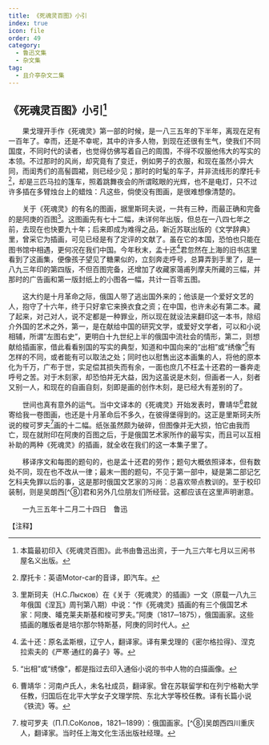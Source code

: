 ```yaml
---
title: 《死魂灵百图》小引
index: true
icon: file
order: 49
category:
  - 鲁迅文集
  - 杂文集
tag:  
  - 且介亭杂文二集
---
```


## 《死魂灵百图》小引[^①]

　　果戈理开手作《死魂灵》第一部的时候，是一八三五年的下半年，离现在足有一百年了。幸而，还是不幸呢，其中的许多人物，到现在还很有生气，使我们不同国度，不同时代的读者，也觉得仿佛写着自己的周围，不得不叹服他伟大的写实的本领。不过那时的风尚，却究竟有了变迁，例如男子的衣服，和现在虽然小异大同，而闺秀们的高髻圆裙，则已经少见；那时的时髦的车子，并非流线形的摩托卡[^②]，却是三匹马拉的篷车，照着跳舞夜会的所谓眩眼的光辉，也不是电灯，只不过许多插在多臂烛台上的蜡烛：凡这些，倘使没有图画，是很难想像清楚的。

　　关于《死魂灵》的有名的图画，据里斯珂夫说，一共有三种，而最正确和完备的是阿庚的百图[^③]。这图画先有七十二幅，未详何年出版，但总在一八四七年之前，去现在也快要九十年；后来即成为难得之品，新近苏联出版的《文学辞典》里，曾采它为插画，可见已经是有了定评的文献了。虽在它的本国，恐怕也只能在图书馆中相遇，更何况在我们中国。今年秋末，孟十还[^④]君忽然在上海的旧书店里看到了这画集，便像孩子望见了糖果似的，立刻奔走呼号，总算弄到手里了，是一八九三年印的第四版，不但百图完备，还增加了收藏家蔼甫列摩夫所藏的三幅，并那时的广告画和第一版封纸上的小图各一幅，共计一百零五图。

　　这大约是十月革命之际，俄国人带了逃出国外来的；他该是一个爱好文艺的人，抱守了十六年，终于只好拿它来换衣食之资；在中国，也许未必有第二本。藏了起来，对己对人，说不定都是一种罪业，所以现在就设法来翻印这一本书，除绍介外国的艺术之外，第一，是在献给中国的研究文学，或爱好文学者，可以和小说相辅，所谓“左图右史”，更明白十九世纪上半的俄国中流社会的情形，第二，则想献给插画家，借此看看别国的写实的典型，知道和中国向来的“出相”或“绣像”[^⑤]有怎样的不同，或者能有可以取法之处；同时也以慰售出这本画集的人，将他的原本化为千万，广布于世，实足偿其损失而有余，一面也庶几不枉孟十还君的一番奔走呼号之苦。对于木刻家，却恐怕并无大益，因为这虽说是木刻，但画者一人，刻者又别一人，和现在的自画自刻，刻即是画的创作木刻，是已经大有差别的了。

　　世间也真有意外的运气。当中文译本的《死魂灵》开始发表时，曹靖华[^⑥]君就寄给我一卷图画，也还是十月革命后不多久，在彼得堡得到的。这正是里斯珂夫所说的梭可罗夫[^⑦]画的十二幅。纸张虽然颇为破碎，但图像并无大损，怕它由我而亡，现在就附印在阿庚的百图之后，于是俄国艺术家所作的最写实，而且可以互相补助的两种《死魂灵》的插画，就全收在我们的这一本集子里了。

　　移译序文和每图的题句的，也是孟十还君的劳作；题句大概依照译本，但有数处不同，现在也不改从一律；最末一图的题句，不见于第一部中，疑是第二部记乞乞科夫免罪以后的事，这是那时俄国文艺家的习尚：总喜欢带点教训的。至于校印装制，则是吴朗西[^⑧]君和另外几位朋友们所经营。这都应该在这里声明谢意。

　　一九三五年十二月二十四日　鲁迅

【注释】

[^①]:本篇最初印入《死魂灵百图》。此书由鲁迅出资，于一九三六年七月以三闲书屋名义出版。

[^②]:摩托卡：英语Motor-car的音译，即汽车。

[^③]:里斯珂夫（Н.С.Лысков）在《关于〈死魂灵〉的插画》一文（原载一八九三年俄国《涅瓦》周刊第八期）中说：“作《死魂灵》插画的有三个俄国艺术家：阿庚、皤克莱夫斯基和梭可罗夫。”阿庚（1817─1875），俄国画家。这些插画的雕版者是培尔那尔特斯基，阿庚的同时代人。

[^④]:孟十还：原名孟斯根，辽宁人，翻译家。译有果戈理的《密尔格拉得》、涅克拉索夫的《严寒·通红的鼻子》等。

[^⑤]:“出相”或“绣像”，都是指过去印入通俗小说的书中人物的白描画像。

[^⑥]:曹靖华：河南卢氏人，未名社成员，翻译家。曾在苏联留学和在列宁格勒大学任教，归国后在北平大学女子文理学院、东北大学等校任教。译有长篇小说《铁流》等。

[^⑦]:梭可罗夫（П.П.СоКолов，1821─1899）：俄国画家。[^⑧]吴朗西四川重庆人，翻译家。当时任上海文化生活出版社经理。
